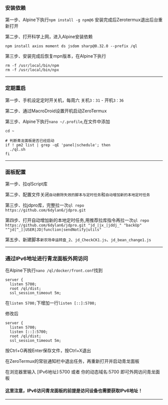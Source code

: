 ### 安装依赖

第一步、Alpine下执行`npm install -g npm@6` 安装完成后Zerotermux退出后台重新打开

第二步、打开科学上网，进入Alpine安装依赖
```
npm install axios moment ds jsdom sharp@0.32.0 --prefix /ql

```

第三步、安装完成后恢复mpn版本，在Alpine下执行
```
rm -f /usr/local/bin/npm
rm -f /usr/local/bin/npx

```

---

### 定期重启

第一步、手机设定定时开关机，每周六 关机`3：31` - 开机`3：36`

第二步、通过MacroDroid设置开机启动ZeroTermux

第三步、Alpine下执行`nano ~/.profile`,在文件中添加

```
cd ~

# 判断青龙面板是否已经启动 
if ! pm2 list | grep -qE 'panel|schedule'; then
  ./ql.sh
fi
```

---

### 面板配置

第一步、拉qlScript库

第二步、配置文件关闭`自动删除失效的脚本与定时任务`和`自动增加新的本地定时任务`

第三步、拉jdpro库，完整拉一次`ql repo https://github.com/6dylan6/jdpro.git`

第四步、打开自动增加新的本地定时任务,用推荐拉库指令再拉一次`ql repo https://github.com/6dylan6/jdpro.git "jd_|jx_|jddj_" "backUp" "^jd[^_]|USER|JD|function|sendNotify|utils"
`

第五步、新建脚本`新农场幸运转盘_2`、`jd_CheckCK1.js`、`jd_bean_change1.js`

---

### 通过IPv6地址进行青龙面板外网访问

在Alpine下执行`nano /ql/docker/front.conf`找到

```
server {
  listen 5700;
  root /ql/dist;
  ssl_session_timeout 5m;
```
在`listen 5700;`下增加一行`listen [::]:5700;`

修改后

```
server {
  listen 5700;
  listen [::]:5700;
  root /ql/dist;
  ssl_session_timeout 5m;
```

按Ctrl+O再按Enter保存文件，按Ctrl+X退出

在ZeroTermux的常驻通知栏中退出任务，再重新打开并启动青龙面板

在浏览器里输入 [IPv6地址]:5700 或者 你的动态域名:5700 即可外网访问青龙面板

#### 这里注意，IPv6访问青龙面板的前提是访问设备也需要获取IPv6地址！

---
